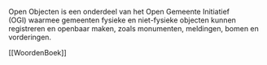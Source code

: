 Open Objecten is een onderdeel van het Open Gemeente Initiatief (OGI) waarmee gemeenten fysieke en niet-fysieke objecten kunnen registreren en openbaar maken, zoals monumenten, meldingen, bomen en vorderingen.

[[WoordenBoek]]